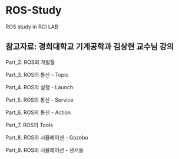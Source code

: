 # ROS-Study
ROS study in RCI LAB

## 참고자료: 경희대학교 기계공학과 김상현 교수님 강의

Part_2. ROS의 개발툴

Part_3. ROS의 통신 - Topic

Part_4. ROS의 실행 - Launch

Part_5. ROS의 통신 - Service

Part_6. ROS의 통신 - Action

Part_7. ROS의 Tools

Part_8. ROS의 시뮬레이션 - Gazebo

Part_9. ROS의 시뮬레이션 - 센서들
